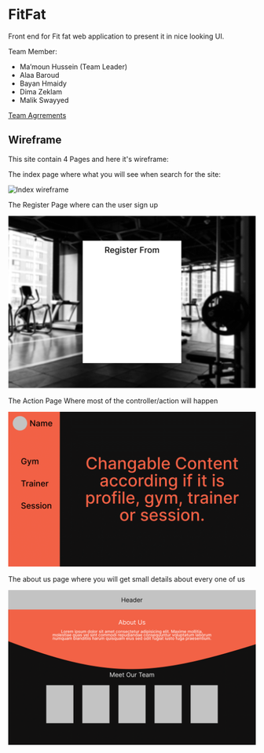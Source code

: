 # FitFat
Front end for Fit fat web application to present it in nice looking UI.

Team Member:
- Ma’moun Hussein (Team Leader)
- Alaa Baroud
- Bayan Hmaidy
- Dima Zeklam
- Malik Swayyed

[Team Agrrements](https://github.com/EUREKA-Geeks/Team-agreement/blob/main/README.md)


## Wireframe 

This site contain 4 Pages and here it's wireframe: 

The index page where what you will see when search for the site:

![Index wireframe](./assets/index.png)


The Register Page where can the user sign up 

![Sign up wireframe](./assets/register.png)



The Action Page Where most of the controller/action will happen

![Action Wireframe](./assets/action.png)



The about us page where you will get small details about every one of us

![About us Wireframe](./assets/about.png)